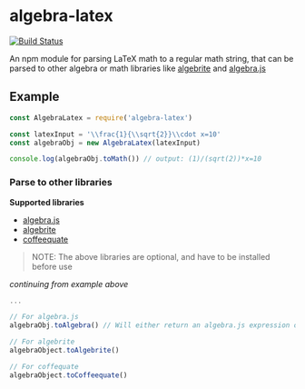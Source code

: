 # algebra-latex
[![Build Status](https://travis-ci.org/viktorstrate/algebra-latex.svg?branch=master)](https://travis-ci.org/viktorstrate/algebra-latex)

An npm module for parsing LaTeX math to a regular math string,
that can be parsed to other algebra or math libraries like [algebrite](http://algebrite.org/) and [algebra.js](http://algebra.js.org/)

## Example

```javascript
const AlgebraLatex = require('algebra-latex')

const latexInput = '\\frac{1}{\\sqrt{2}}\\cdot x=10'
const algebraObj = new AlgebraLatex(latexInput)

console.log(algebraObj.toMath()) // output: (1)/(sqrt(2))*x=10
```


### Parse to other libraries

__Supported libraries__
- [algebra.js](http://algebra.js.org/)
- [algebrite](http://algebrite.org/)
- [coffeequate](http://coffeequate.readthedocs.io/)

> NOTE: The above libraries are optional, and have to be installed before use

*continuing from example above*
```javascript
...

// For algebra.js
algebraObj.toAlgebra() // Will either return an algebra.js expression or equation

// For algebrite
algebraObject.toAlgebrite()

// For coffequate
algebraObject.toCoffeequate()
```
